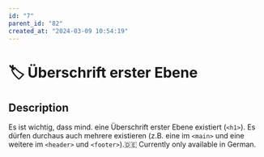 ```yaml
---
id: "7"
parent_id: "82"
created_at: "2024-03-09 10:54:19"
---
```


# 🏷️ Überschrift erster Ebene

## Description

Es ist wichtig, dass mind. eine Überschrift erster Ebene existiert (`<h1>`). Es dürfen durchaus auch mehrere existieren (z.B. eine im `<main>` und eine weitere im `<header>` und `<footer>`).🇩🇪 Currently only available in German.
